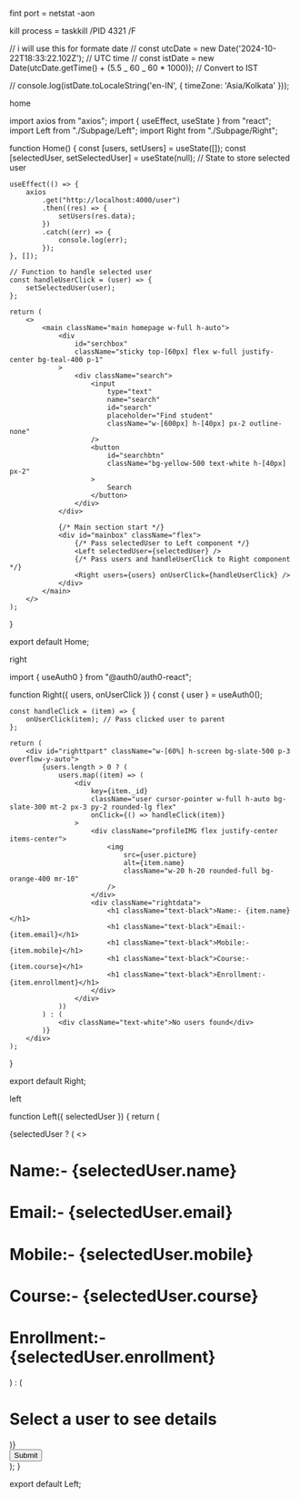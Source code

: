 fint port = netstat -aon

kill process = taskkill /PID 4321 /F

// i will use this for formate date
// const utcDate = new Date('2024-10-22T18:33:22.102Z'); // UTC time
// const istDate = new Date(utcDate.getTime() + (5.5 _ 60 _ 60 \* 1000)); // Convert to IST

// console.log(istDate.toLocaleString('en-IN', { timeZone: 'Asia/Kolkata' }));

home

import axios from "axios";
import { useEffect, useState } from "react";
import Left from "./Subpage/Left";
import Right from "./Subpage/Right";

function Home() {
const [users, setUsers] = useState([]);
const [selectedUser, setSelectedUser] = useState(null); // State to store selected user

    useEffect(() => {
        axios
            .get("http://localhost:4000/user")
            .then((res) => {
                setUsers(res.data);
            })
            .catch((err) => {
                console.log(err);
            });
    }, []);

    // Function to handle selected user
    const handleUserClick = (user) => {
        setSelectedUser(user);
    };

    return (
        <>
            <main className="main homepage w-full h-auto">
                <div
                    id="serchbox"
                    className="sticky top-[60px] flex w-full justify-center bg-teal-400 p-1"
                >
                    <div className="search">
                        <input
                            type="text"
                            name="search"
                            id="search"
                            placeholder="Find student"
                            className="w-[600px] h-[40px] px-2 outline-none"
                        />
                        <button
                            id="searchbtn"
                            className="bg-yellow-500 text-white h-[40px] px-2"
                        >
                            Search
                        </button>
                    </div>
                </div>

                {/* Main section start */}
                <div id="mainbox" className="flex">
                    {/* Pass selectedUser to Left component */}
                    <Left selectedUser={selectedUser} />
                    {/* Pass users and handleUserClick to Right component */}
                    <Right users={users} onUserClick={handleUserClick} />
                </div>
            </main>
        </>
    );

}

export default Home;

right

import { useAuth0 } from "@auth0/auth0-react";

function Right({ users, onUserClick }) {
const { user } = useAuth0();

    const handleClick = (item) => {
        onUserClick(item); // Pass clicked user to parent
    };

    return (
        <div id="righttpart" className="w-[60%] h-screen bg-slate-500 p-3 overflow-y-auto">
            {users.length > 0 ? (
                users.map((item) => (
                    <div
                        key={item._id}
                        className="user cursor-pointer w-full h-auto bg-slate-300 mt-2 px-3 py-2 rounded-lg flex"
                        onClick={() => handleClick(item)}
                    >
                        <div className="profileIMG flex justify-center items-center">
                            <img
                                src={user.picture}
                                alt={item.name}
                                className="w-20 h-20 rounded-full bg-orange-400 mr-10"
                            />
                        </div>
                        <div className="rightdata">
                            <h1 className="text-black">Name:- {item.name}</h1>
                            <h1 className="text-black">Email:- {item.email}</h1>
                            <h1 className="text-black">Mobile:- {item.mobile}</h1>
                            <h1 className="text-black">Course:- {item.course}</h1>
                            <h1 className="text-black">Enrollment:- {item.enrollment}</h1>
                        </div>
                    </div>
                ))
            ) : (
                <div className="text-white">No users found</div>
            )}
        </div>
    );

}

export default Right;

left

function Left({ selectedUser }) {
return (
<div
            id="leftpart"
            className="w-[40%] h-screen bg-slate-700 flex justify-center items-center"
        >
<div className="text">
<div className="Studentdata bg-slate-400 w-96 h-[500px] flex flex-col items-center pt-10">
<div className="profileimg">
<img
src={selectedUser ? selectedUser.picture : "https://via.placeholder.com/150"}
alt=""
className="w-20 h-20 rounded-full"
/>
</div>
<div className="leftdata">
{selectedUser ? (
<>
<h1 className="text-white">
<span className="font-bold text-black">Name:-</span> {selectedUser.name}
</h1>
<h1 className="text-white">
<span className="font-bold text-black">Email:-</span> {selectedUser.email}
</h1>
<h1 className="text-white">
<span className="font-bold text-black">Mobile:-</span> {selectedUser.mobile}
</h1>
<h1 className="text-white">
<span className="font-bold text-black">Course:-</span> {selectedUser.course}
</h1>
<h1 className="text-white">
<span className="font-bold text-black">Enrollment:-</span> {selectedUser.enrollment}
</h1>
</>
) : (
<h1 className="text-white">Select a user to see details</h1>
)}
</div>
</div>
<div className="btn flex justify-center">
<button className="bg-yellow-500 text-white w-20 p-2 mt-5">
Submit
</button>
</div>
</div>
</div>
);
}

export default Left;
